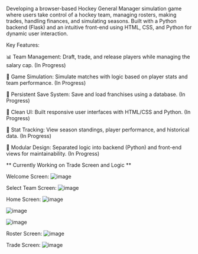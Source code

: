 Developing a browser-based Hockey General Manager simulation game where users take control of a hockey team, managing rosters, making trades, handling finances, and simulating seasons. Built with a Python backend (Flask) and an intuitive front-end using HTML, CSS, and Python for dynamic user interaction.

Key Features:

📊 Team Management: Draft, trade, and release players while managing the salary cap. (In Progress)

🧠 Game Simulation: Simulate matches with logic based on player stats and team performance.  (In Progress)

💾 Persistent Save System: Save and load franchises using a database.  (In Progress)

🎨 Clean UI: Built responsive user interfaces with HTML/CSS and Python.  (In Progress)

🔁 Stat Tracking: View season standings, player performance, and historical data.  (In Progress)

🧩 Modular Design: Separated logic into backend (Python) and front-end views for maintainability.  (In Progress)

** Currently Working on Trade Screen and Logic **

Welcome Screen:
![image](https://github.com/user-attachments/assets/0a90481d-99b1-4ec6-a551-4a92bd2746aa)

Select Team Screen:
![image](https://github.com/user-attachments/assets/da2d6e1c-cc07-4a1e-99e8-6636c113339e)


Home Screen:
![image](https://github.com/user-attachments/assets/4c446fc2-2be8-473a-a12a-94367fd98201)

![image](https://github.com/user-attachments/assets/32025b60-9ea4-42e6-a83f-3f3848edabfd)

![image](https://github.com/user-attachments/assets/f3830dbf-38ab-4815-a877-41044e357a3b)

Roster Screen:
![image](https://github.com/user-attachments/assets/6267d7ba-0609-46fd-a291-777665b5be17)


Trade Screen:
![image](https://github.com/user-attachments/assets/888f16cf-0728-422d-8a7a-eb797f9338ac)




